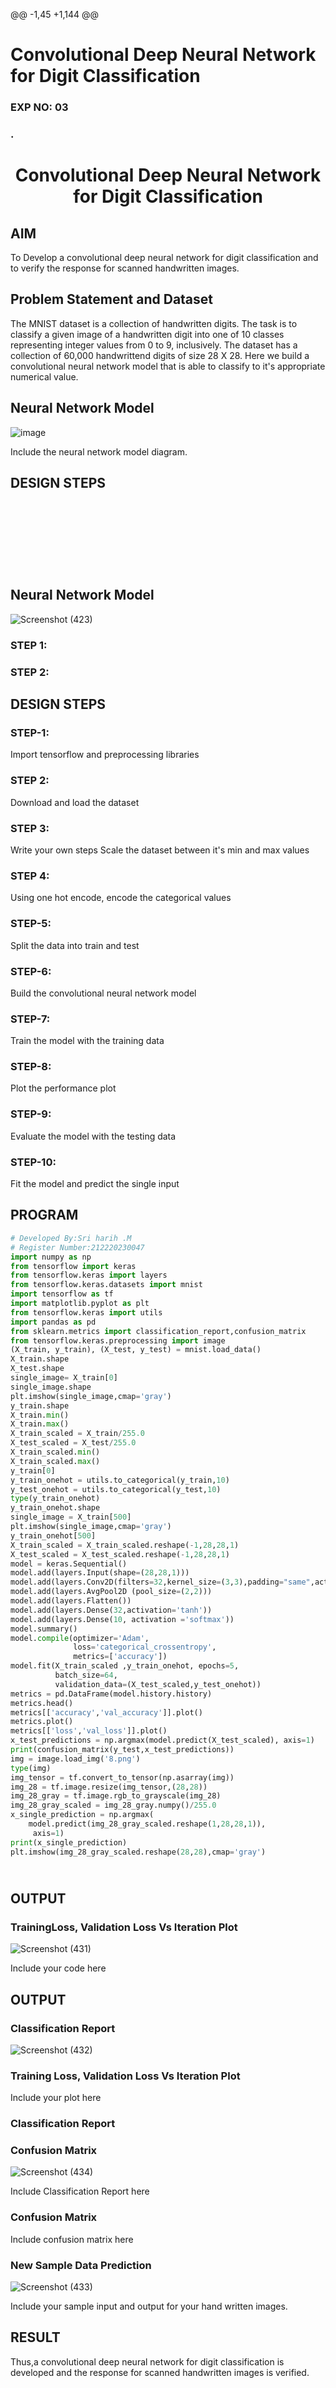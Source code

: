 @@ -1,45 +1,144 @@
# Convolutional Deep Neural Network for Digit Classification
### EXP NO: 03

### .

# <p align = "center"> Convolutional Deep Neural Network for Digit Classification </p>



## AIM

To Develop a convolutional deep neural network for digit classification and to verify the response for scanned handwritten images.

## Problem Statement and Dataset
The MNIST dataset is a collection of handwritten digits. The task is to classify a given image of a handwritten digit into one of 10 classes representing integer values from 0 to 9, inclusively. The dataset has a collection of 60,000 handwrittend digits of size 28 X 28. Here we build a convolutional neural network model that is able to classify to it's appropriate numerical value.

## Neural Network Model
![image](https://user-images.githubusercontent.com/75235293/190975763-7d3b7c0f-9458-41e9-a35c-aa063c4977da.png)

Include the neural network model diagram.

## DESIGN STEPS
## <br><br><br><br><br>Neural Network Model
![Screenshot (423)](https://user-images.githubusercontent.com/75243072/191222827-1d87adfd-172e-41c9-af5f-6c6cfdd7d0ac.png)

### STEP 1:

### STEP 2:

## DESIGN STEPS
### STEP-1:
Import tensorflow and preprocessing libraries
### STEP 2:
Download and load the dataset
### STEP 3:

Write your own steps
Scale the dataset between it's min and max values
### STEP 4:
Using one hot encode, encode the categorical values
### STEP-5:
Split the data into train and test
### STEP-6:
Build the convolutional neural network model
### STEP-7:
Train the model with the training data
### STEP-8:
Plot the performance plot
### STEP-9:
Evaluate the model with the testing data
### STEP-10:
Fit the model and predict the single input

## PROGRAM
```python
# Developed By:Sri harih .M
# Register Number:212220230047
import numpy as np
from tensorflow import keras
from tensorflow.keras import layers
from tensorflow.keras.datasets import mnist
import tensorflow as tf
import matplotlib.pyplot as plt
from tensorflow.keras import utils
import pandas as pd
from sklearn.metrics import classification_report,confusion_matrix
from tensorflow.keras.preprocessing import image
(X_train, y_train), (X_test, y_test) = mnist.load_data()
X_train.shape
X_test.shape
single_image= X_train[0]
single_image.shape
plt.imshow(single_image,cmap='gray')
y_train.shape
X_train.min()
X_train.max()
X_train_scaled = X_train/255.0
X_test_scaled = X_test/255.0
X_train_scaled.min()
X_train_scaled.max()
y_train[0]
y_train_onehot = utils.to_categorical(y_train,10)
y_test_onehot = utils.to_categorical(y_test,10)
type(y_train_onehot)
y_train_onehot.shape
single_image = X_train[500]
plt.imshow(single_image,cmap='gray')
y_train_onehot[500]
X_train_scaled = X_train_scaled.reshape(-1,28,28,1)
X_test_scaled = X_test_scaled.reshape(-1,28,28,1)
model = keras.Sequential()
model.add(layers.Input(shape=(28,28,1))) 
model.add(layers.Conv2D(filters=32,kernel_size=(3,3),padding="same",activation='relu'))
model.add(layers.AvgPool2D (pool_size=(2,2)))
model.add(layers.Flatten())
model.add(layers.Dense(32,activation='tanh')) 
model.add(layers.Dense(10, activation ='softmax'))
model.summary()
model.compile(optimizer='Adam',
              loss='categorical_crossentropy',
              metrics=['accuracy'])
model.fit(X_train_scaled ,y_train_onehot, epochs=5,
          batch_size=64, 
          validation_data=(X_test_scaled,y_test_onehot))   
metrics = pd.DataFrame(model.history.history)  
metrics.head()
metrics[['accuracy','val_accuracy']].plot()
metrics.plot()
metrics[['loss','val_loss']].plot()
x_test_predictions = np.argmax(model.predict(X_test_scaled), axis=1)
print(confusion_matrix(y_test,x_test_predictions))
img = image.load_img('8.png')
type(img)
img_tensor = tf.convert_to_tensor(np.asarray(img))
img_28 = tf.image.resize(img_tensor,(28,28))
img_28_gray = tf.image.rgb_to_grayscale(img_28)
img_28_gray_scaled = img_28_gray.numpy()/255.0
x_single_prediction = np.argmax(
    model.predict(img_28_gray_scaled.reshape(1,28,28,1)),
     axis=1)
print(x_single_prediction)
plt.imshow(img_28_gray_scaled.reshape(28,28),cmap='gray')
```


## <br>OUTPUT

### TrainingLoss, Validation Loss Vs Iteration Plot

 ![Screenshot (431)](https://user-images.githubusercontent.com/75235789/191796479-9ea7a130-9d8d-472c-ac6e-2cfab2b71c33.png)

Include your code here

## OUTPUT
### Classification Report
![Screenshot (432)](https://user-images.githubusercontent.com/75235789/191796545-c69872ad-2d22-4304-aa46-58cbd31c2675.png)

### Training Loss, Validation Loss Vs Iteration Plot

Include your plot here

### Classification Report
### Confusion Matrix

![Screenshot (434)](https://user-images.githubusercontent.com/75235789/191796601-94166858-8368-420e-86a7-e49c3735b39e.png)

Include Classification Report here

### Confusion Matrix

Include confusion matrix here

### New Sample Data Prediction
![Screenshot (433)](https://user-images.githubusercontent.com/75235789/191796653-33a7b07e-4d52-4346-b860-118a40f037ed.png)



Include your sample input and output for your hand written images.

## RESULT
Thus,a convolutional deep neural network for digit classification is developed and the response for scanned handwritten images is verified.
